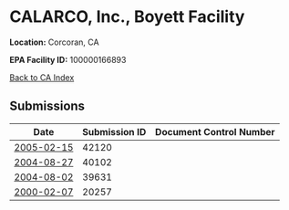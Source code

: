 # CALARCO, Inc., Boyett Facility

**Location:** Corcoran, CA

**EPA Facility ID:** 100000166893

[Back to CA Index](../../index.md)

## Submissions

| Date | Submission ID | Document Control Number |
|------|--------------|-------------------------|
| [2005-02-15](submissions/42120.md) | 42120 |  |
| [2004-08-27](submissions/40102.md) | 40102 |  |
| [2004-08-02](submissions/39631.md) | 39631 |  |
| [2000-02-07](submissions/20257.md) | 20257 |  |
